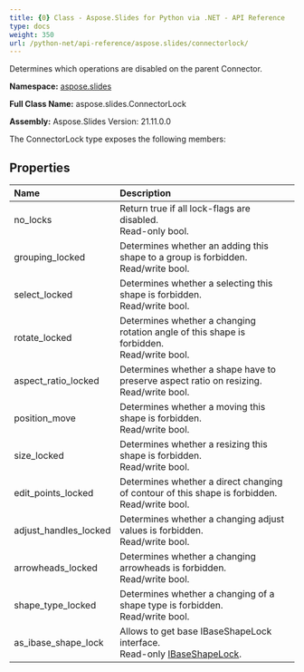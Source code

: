 ```yaml
---
title: {0} Class - Aspose.Slides for Python via .NET - API Reference
type: docs
weight: 350
url: /python-net/api-reference/aspose.slides/connectorlock/
---
```


Determines which operations are disabled on the parent Connector.

**Namespace:** [aspose.slides](/python-net/api-reference/aspose.slides/)

**Full Class Name:** aspose.slides.ConnectorLock

**Assembly:**  Aspose.Slides Version: 21.11.0.0

The ConnectorLock type exposes the following members:
## **Properties**
|**Name**|**Description**|
| :- | :- |
|no_locks|Return true if all lock-flags are disabled.<br/>            Read-only bool.|
|grouping_locked|Determines whether an adding this shape to a group is forbidden.<br/>            Read/write bool.|
|select_locked|Determines whether a selecting this shape is forbidden.<br/>            Read/write bool.|
|rotate_locked|Determines whether a changing rotation angle of this shape is forbidden.<br/>            Read/write bool.|
|aspect_ratio_locked|Determines whether a shape have to preserve aspect ratio on resizing.<br/>            Read/write bool.|
|position_move|Determines whether a moving this shape is forbidden.<br/>            Read/write bool.|
|size_locked|Determines whether a resizing this shape is forbidden.<br/>            Read/write bool.|
|edit_points_locked|Determines whether a direct changing of contour of this shape is forbidden.<br/>            Read/write bool.|
|adjust_handles_locked|Determines whether a changing adjust values is forbidden.<br/>            Read/write bool.|
|arrowheads_locked|Determines whether a changing arrowheads is forbidden.<br/>            Read/write bool.|
|shape_type_locked|Determines whether a changing of a shape type is forbidden.<br/>            Read/write bool.|
|as_ibase_shape_lock|Allows to get base IBaseShapeLock interface.<br/>            Read-only [IBaseShapeLock](/python-net/api-reference/aspose.slides/ibaseshapelock/).|
